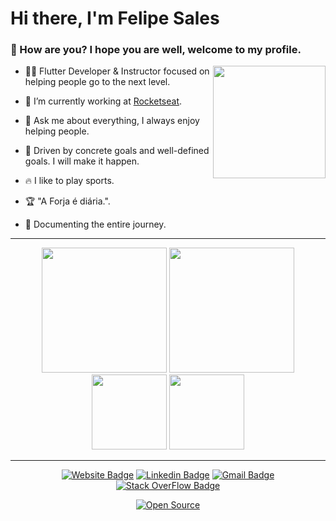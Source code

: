 <h1>Hi there, I'm Felipe Sales</h1>

<h3>🤙 How are you? I hope you are well, welcome to my profile.</h3>

<img height="180em" align="right" src="https://user-images.githubusercontent.com/59374587/153518639-7a26f075-9621-4c47-bae8-e46c957d09a7.png"/>

<p>

- 👨‍💻 Flutter Developer & Instructor focused on helping people go to the next level.

- 🔭 I’m currently working at [Rocketseat](https://github.com/Rocketseat).
 
- 💬 Ask me about everything, I always enjoy helping people.

- 👊 Driven by concrete goals and well-defined goals. I will make it happen.

- 🔥 I like to play sports.

- 🏆 "A Forja é diária.".
 
- 📄 Documenting the entire journey.

</p>

 ---
 
   <div align="center">
 
  <img height="200em" src="https://github-readme-stats.vercel.app/api?username=felipecastrosales&show_icons=true&theme=dark"/>
  <img height="200em" src="https://github-readme-stats.vercel.app/api/top-langs/?username=felipecastrosales&theme=dark"/>
  <br>
  <img height="120em" src="https://github-readme-streak-stats.herokuapp.com/?user=felipecastrosales&show_icons=true&locale=en&layout=compact&theme=dark&line_height=1"/>
  <img height="120em" src="https://github-profile-summary-cards.vercel.app/api/cards/profile-details?username=felipecastrosales&theme=monokai"/>

   </div>

---

   <div align="center">
 
   [![Website Badge](https://img.shields.io/badge/-felipecastrosales.com-4361EE?style=flat&logo=Google-Chrome&logoColor=white&link=https://felipecastrosales.com/)](https://felipecastrosales.com/)
   [![Linkedin Badge](https://img.shields.io/badge/-Felipe%20Sales-4361EE?style=flat-square&logo=Linkedin&logoColor=white&link=https://www.linkedin.com/in/felipecastrosales)](https://www.linkedin.com/in/felipecastrosales) 
   [![Gmail Badge](https://img.shields.io/badge/-soufeliposales@gmail.com-4361EE?style=flat-square&logo=Gmail&logoColor=white&link=mailto:soufeliposales@gmail.com)](mailto:soufeliposales@gmail.com)
   [![Stack OverFlow Badge](https://img.shields.io/badge/Stack_Overflow-4361EE?style=flat-square&logo=stack-overflow&logoColor=white&link=https://stackoverflow.com/users/13096514/felipe-sales)](https://stackoverflow.com/users/13096514/felipe-sales)
 
   </div>

   <div align="center">

[![Open Source](https://badges.frapsoft.com/os/v1/open-source.svg?v=103)](https://opensource.org/)
   
   </div>

